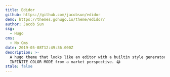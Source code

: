 ```yaml
---
title: Edidor
github: https://github.com/jacobsun/edidor
demo: https://themes.gohugo.io/theme/edidor/
author: Jacob Sun
ssg:
  - Hugo
cms:
  - No Cms
date: 2019-05-08T12:49:36.000Z
description: >-
  A hugo theme that looks like an editor with a builtin style generator,
  INFINITE COLOR MODE from a market perspective. 😂
stale: false
---
```


